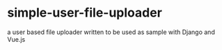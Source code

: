 # simple-user-file-uploader
a user based file uploader written to be used as sample with Django and Vue.js
